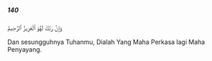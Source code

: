 ##### 140

<span class="ayah">وَإِنَّ رَبَّكَ لَهُوَ ٱلْعَزِيزُ ٱلرَّحِيمُ</span>

<span class="ayah_translation">Dan sesungguhnya Tuhanmu, Dialah Yang Maha Perkasa lagi Maha Penyayang.</span>
